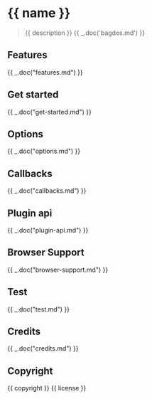 # {{ name }}

> {{ description }}
{{ _.doc('bagdes.md') }}
## Features
{{ _.doc("features.md") }}

## Get started
{{ _.doc("get-started.md") }}

## Options
{{ _.doc("options.md") }}

## Callbacks
{{ _.doc("callbacks.md") }}

## Plugin api
{{ _.doc("plugin-api.md") }}

## Browser Support
{{ _.doc("browser-support.md") }}

## Test
{{ _.doc("test.md") }}

## Credits
{{ _.doc("credits.md") }}

## Copyright
{{ copyright }} {{ license }}